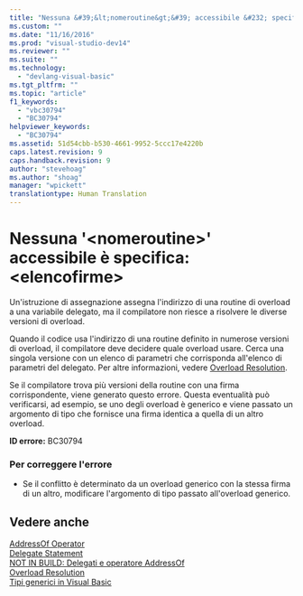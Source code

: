 ```yaml
---
title: "Nessuna &#39;&lt;nomeroutine&gt;&#39; accessibile &#232; specifica: &lt;elencofirme&gt; | Microsoft Docs"
ms.custom: ""
ms.date: "11/16/2016"
ms.prod: "visual-studio-dev14"
ms.reviewer: ""
ms.suite: ""
ms.technology: 
  - "devlang-visual-basic"
ms.tgt_pltfrm: ""
ms.topic: "article"
f1_keywords: 
  - "vbc30794"
  - "BC30794"
helpviewer_keywords: 
  - "BC30794"
ms.assetid: 51d54cbb-b530-4661-9952-5ccc17e4220b
caps.latest.revision: 9
caps.handback.revision: 9
author: "stevehoag"
ms.author: "shoag"
manager: "wpickett"
translationtype: Human Translation
---
```

# Nessuna &#39;&lt;nomeroutine&gt;&#39; accessibile &#232; specifica: &lt;elencofirme&gt;
Un'istruzione di assegnazione assegna l'indirizzo di una routine di overload a una variabile delegato, ma il compilatore non riesce a risolvere le diverse versioni di overload.  
  
 Quando il codice usa l'indirizzo di una routine definito in numerose versioni di overload, il compilatore deve decidere quale overload usare. Cerca una singola versione con un elenco di parametri che corrisponda all'elenco di parametri del delegato. Per altre informazioni, vedere [Overload Resolution](../../visual-basic/programming-guide/language-features/procedures/overload-resolution.md).  
  
 Se il compilatore trova più versioni della routine con una firma corrispondente, viene generato questo errore. Questa eventualità può verificarsi, ad esempio, se uno degli overload è generico e viene passato un argomento di tipo che fornisce una firma identica a quella di un altro overload.  
  
 **ID errore:** BC30794  
  
### Per correggere l'errore  
  
-   Se il conflitto è determinato da un overload generico con la stessa firma di un altro, modificare l'argomento di tipo passato all'overload generico.  
  
## Vedere anche  
 [AddressOf Operator](../../visual-basic/language-reference/operators/addressof-operator.md)   
 [Delegate Statement](../../visual-basic/language-reference/statements/delegate-statement.md)   
 [NOT IN BUILD: Delegati e operatore AddressOf](http://msdn.microsoft.com/it-it/7b2ed932-8598-4355-b2f7-5cedb23ee86f)   
 [Overload Resolution](../../visual-basic/programming-guide/language-features/procedures/overload-resolution.md)   
 [Tipi generici in Visual Basic](../../visual-basic/programming-guide/language-features/data-types/generic-types.md)